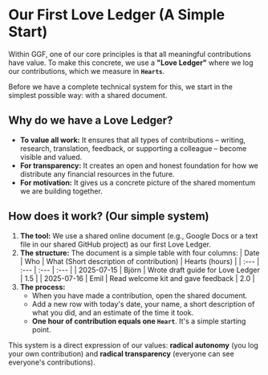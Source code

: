 <!-- This file is automatically copied from documentation/onboarding/en/foundational/first-love-ledger.md -->

# **Our First Love Ledger (A Simple Start)**

Within GGF, one of our core principles is that all meaningful contributions have value. To make this concrete, we use a **"Love Ledger"** where we log our contributions, which we measure in **`Hearts`**.

Before we have a complete technical system for this, we start in the simplest possible way: with a shared document.

## **Why do we have a Love Ledger?**

* **To value all work:** It ensures that all types of contributions – writing, research, translation, feedback, or supporting a colleague – become visible and valued.
* **For transparency:** It creates an open and honest foundation for how we distribute any financial resources in the future.
* **For motivation:** It gives us a concrete picture of the shared momentum we are building together.

## **How does it work? (Our simple system)**

1. **The tool:** We use a shared online document (e.g., Google Docs or a text file in our shared GitHub project) as our first Love Ledger.
2. **The structure:** The document is a simple table with four columns:
   | Date | Who | What (Short description of contribution) | Hearts (hours) |
   | :--- | :--- | :--- | :--- |
   | 2025-07-15 | Björn | Wrote draft guide for Love Ledger | 1.5 |
   | 2025-07-16 | Emil | Read welcome kit and gave feedback | 2.0 |
3. **The process:**
   * When you have made a contribution, open the shared document.
   * Add a new row with today's date, your name, a short description of what you did, and an estimate of the time it took.
   * **One hour of contribution equals one `Heart`**. It's a simple starting point.

This system is a direct expression of our values: **radical autonomy** (you log your own contribution) and **radical transparency** (everyone can see everyone's contributions).

